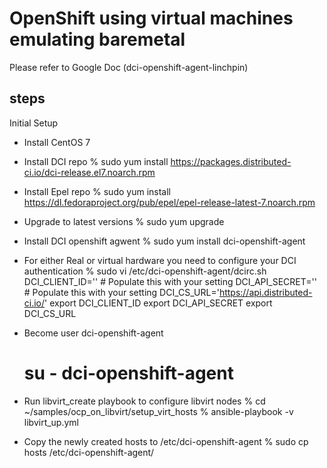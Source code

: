 # OpenShift using virtual machines emulating baremetal

Please refer to Google Doc (dci-openshift-agent-linchpin)

## steps ##
Initial Setup

- Install CentOS 7
- Install DCI repo
  % sudo yum install https://packages.distributed-ci.io/dci-release.el7.noarch.rpm
- Install Epel repo
  % sudo yum install https://dl.fedoraproject.org/pub/epel/epel-release-latest-7.noarch.rpm
- Upgrade to latest versions
  % sudo yum upgrade
- Install DCI openshift agwent
  % sudo yum install dci-openshift-agent

- For either Real or virtual hardware you need to configure
  your DCI authentication
  % sudo vi /etc/dci-openshift-agent/dcirc.sh
  DCI_CLIENT_ID='' # Populate this with your setting
  DCI_API_SECRET='' # Populate this with your setting
  DCI_CS_URL='https://api.distributed-ci.io/'
  export DCI_CLIENT_ID
  export DCI_API_SECRET
  export DCI_CS_URL

- Become user dci-openshift-agent
  # su - dci-openshift-agent
- Run libvirt_create playbook to configure libvirt nodes
  % cd ~/samples/ocp_on_libvirt/setup_virt_hosts
  % ansible-playbook -v libvirt_up.yml
- Copy the newly created hosts to /etc/dci-openshift-agent
  % sudo cp hosts /etc/dci-openshift-agent/
